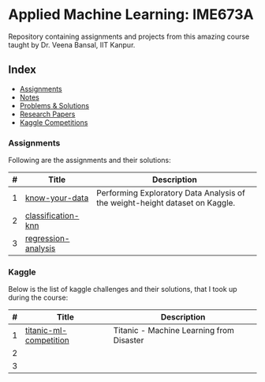 # Applied Machine Learning: IME673A
Repository containing assignments and projects from this amazing course taught by Dr. Veena Bansal, IIT Kanpur.

## Index

- [Assignments](#assignments)
- [Notes](#notes)
- [Problems & Solutions](#notes)
- [Research Papers](#research-papers-read)
- [Kaggle Competitions](#kaggle-competitions)



### Assignments
Following are the assignments and their solutions:

| # | Title                                                      | Description                                                                 | 
|---| ---------------------------------------------------------- | --------------------------------------------------------------------------- | 
| 1 | [know-your-data]()                                         | Performing Exploratory Data Analysis of the weight-height dataset on Kaggle.|
| 2 | [classification-knn]()                                     |                                                                             |         
| 3 | [regression-analysis]()                                    |                                                                             |         



### Kaggle
Below is the list of kaggle challenges and their solutions, that I took up during the course:

| # | Title                                                      | Description                                                                 | 
|---| ---------------------------------------------------------- | --------------------------------------------------------------------------- | 
| 1 | [titanic-ml-competition]()                                         | Titanic - Machine Learning from Disaster|
| 2 | []()                                     |                                                                             |         
| 3 | []()                                    |                                                                             |  
